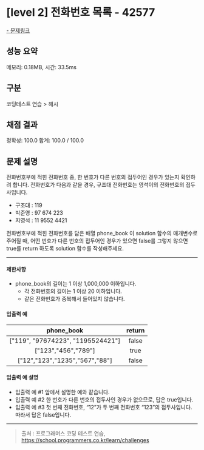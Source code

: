 # [level 2] 전화번호 목록 - 42577

<a href="https://school.programmers.co.kr/learn/courses/30/lessons/42577">- 문제링크</a>

## 성능 요약

메모리: 0.18MB, 시간: 33.5ms

## 구분

코딩테스트 연습 > 해시

## 채점 결과

정확성: 100.0
합계: 100.0 / 100.0

## 문제 설명

전화번호부에 적힌 전화번호 중, 한 번호가 다른 번호의 접두어인 경우가 있는지 확인하려 합니다.
전화번호가 다음과 같을 경우, 구조대 전화번호는 영석이의 전화번호의 접두사입니다.

- 구조대 : 119
- 박준영 : 97 674 223
- 지영석 : 11 9552 4421

전화번호부에 적힌 전화번호를 담은 배열 phone_book 이 solution 함수의 매개변수로 주어질 때, 어떤 번호가 다른 번호의 접두어인 경우가 있으면 false를 그렇지 않으면 true를 return 하도록 solution 함수를 작성해주세요.

---

#### 제한사항

- phone_book의 길이는 1 이상 1,000,000 이하입니다.
  - 각 전화번호의 길이는 1 이상 20 이하입니다.
  - 같은 전화번호가 중복해서 들어있지 않습니다.

#### 입출력 예

|          **phone_book**           | **return** |
| :-------------------------------: | :--------: |
| ["119", "97674223", "1195524421"] |   false    |
|        ["123","456","789"]        |    true    |
|  ["12","123","1235","567","88"]   |   false    |

#### 입출력 예 설명

- 입출력 예 #1
  앞에서 설명한 예와 같습니다.
- 입출력 예 #2
  한 번호가 다른 번호의 접두사인 경우가 없으므로, 답은 true입니다.
- 입출력 예 #3
  첫 번째 전화번호, “12”가 두 번째 전화번호 “123”의 접두사입니다. 따라서 답은 false입니다.

---

> 출처 : 프로그래머스 코딩 테스트 연습, <https://school.programmers.co.kr/learn/challenges>
